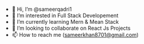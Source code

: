 - 👋 Hi, I’m @sameerqadri1
- 👀 I’m interested in Full Stack Developement
- 🌱 I’m currently learning Mern & Mean Stack
- 💞️ I’m looking to collaborate on React Js Projects
- 📫 How to reach me (sameerkhan8701@gmail.com)

<!---
sameerqadri1/sameerqadri1 is a ✨ special ✨ repository because its `README.md` (this file) appears on your GitHub profile.
You can click the Preview link to take a look at your changes.
--->
